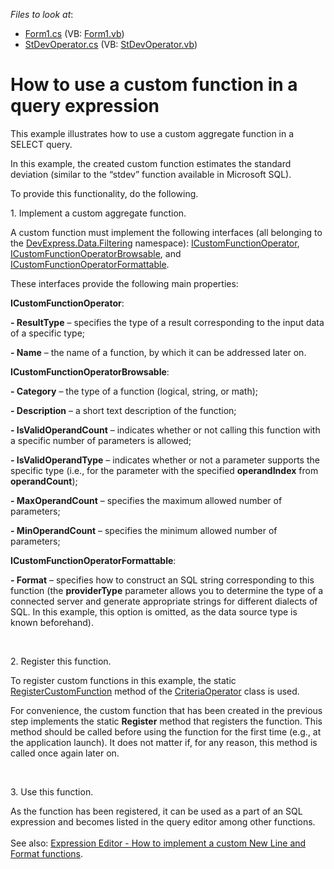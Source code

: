 <!-- default file list -->
*Files to look at*:

* [Form1.cs](./CS/SelectQueryWindowsFormsApplication/Form1.cs) (VB: [Form1.vb](./VB/SelectQueryWindowsFormsApplication/Form1.vb))
* [StDevOperator.cs](./CS/SelectQueryWindowsFormsApplication/StDevOperator.cs) (VB: [StDevOperator.vb](./VB/SelectQueryWindowsFormsApplication/StDevOperator.vb))
<!-- default file list end -->
# How to use a custom function in a query expression


<p>This example illustrates how to use a custom aggregate function in a SELECT query.</p>
<p>In this example, the created custom function estimates the standard deviation (similar to the “stdev” function available in Microsoft SQL).</p>
<p>To provide this functionality, do the following.</p>
<p>1. Implement a custom aggregate function.</p>
<p>A custom function must implement the following interfaces (all belonging to the <a href="https://documentation.devexpress.com/#CoreLibraries/DevExpressDataFiltering">DevExpress.Data.Filtering</a> namespace): <a href="https://documentation.devexpress.com/#CoreLibraries/clsDevExpressDataFilteringICustomFunctionOperatortopic">ICustomFunctionOperator</a>, <a href="https://documentation.devexpress.com/#CoreLibraries/clsDevExpressDataFilteringICustomFunctionOperatorBrowsabletopic">ICustomFunctionOperatorBrowsable</a>, and <a href="https://documentation.devexpress.com/#CoreLibraries/clsDevExpressDataFilteringICustomFunctionOperatorFormattabletopic">ICustomFunctionOperatorFormattable</a>.</p>
<p>These interfaces provide the following main properties:</p>
<p><strong>ICustomFunctionOperator</strong>:</p>
<p><strong>- ResultType</strong> – specifies the type of a result corresponding to the input data of a specific type;</p>
<p><strong>- Name</strong> – the name of a function, by which it can be addressed later on.</p>
<p><strong>ICustomFunctionOperatorBrowsable</strong>:</p>
<p><strong>- Category</strong> – the type of a function (logical, string, or math);</p>
<p><strong>- Description</strong> – a short text description of the function;</p>
<p><strong>- IsValidOperandCount</strong> – indicates whether or not calling this function with a specific number of parameters is allowed;</p>
<p><strong>- IsValidOperandType</strong> – indicates whether or not a parameter supports the specific type (i.e., for the parameter with the specified <strong>operandIndex</strong> from <strong>operandCount</strong>);</p>
<p><strong>- MaxOperandCount</strong> – specifies the maximum allowed number of parameters;</p>
<p><strong>- MinOperandCount</strong> – specifies the minimum allowed number of parameters;</p>
<p><strong>ICustomFunctionOperatorFormattable</strong>:</p>
<p><strong>- Format</strong> – specifies how to construct an SQL string corresponding to this function (the <strong>providerType</strong> parameter allows you to determine the type of a connected server and generate appropriate strings for different dialects of SQL. In this example, this option is omitted, as the data source type is known beforehand).</p>
<p> </p>
<p>2. Register this function.</p>
<p>To register custom functions in this example, the static <a href="https://documentation.devexpress.com/#CoreLibraries/DevExpressDataFilteringCriteriaOperator_RegisterCustomFunctiontopic">RegisterCustomFunction</a> method of the <a href="https://documentation.devexpress.com/#CoreLibraries/clsDevExpressDataFilteringCriteriaOperatortopic">CriteriaOperator</a> class is used.</p>
<p>For convenience, the custom function that has been created in the previous step implements the static <strong>Register</strong> method that registers the function. This method should be called before using the function for the first time (e.g., at the application launch). It does not matter if, for any reason, this method is called once again later on.</p>
<p> </p>
<p>3. Use this function.</p>
<p>As the function has been registered, it can be used as a part of an SQL expression and becomes listed in the query editor among other functions.<br><br>See also: <a href="https://www.devexpress.com/Support/Center/p/T211298">Expression Editor - How to implement a custom New Line and Format functions</a>.</p>

<br/>


